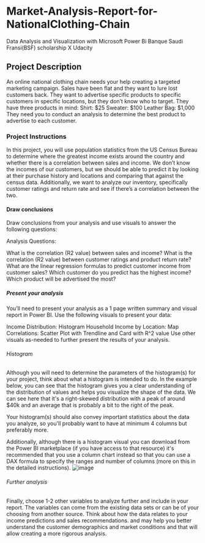 # Market-Analysis-Report-for-NationalClothing-Chain
Data Analysis and Visualization with Microsoft Power Bi Banque Saudi Fransi(BSF) scholarship X Udacity 
## Project Description
An online national clothing chain needs your help creating a targeted marketing campaign. Sales have been flat and they want to lure lost customers back. They want to advertise specific products to specific customers in specific locations, but they don’t know who to target. They have three products in mind:
Shirt: $25
Sweater: $100
Leather Bag: $1,000
They need you to conduct an analysis to determine the best product to advertise to each customer.

### Project Instructions
In this project, you will use population statistics from the US Census Bureau to determine where the greatest income exists around the country and whether there is a correlation between sales and income. We don’t know the incomes of our customers, but we should be able to predict it by looking at their purchase history and locations and comparing that against the census data. Additionally, we want to analyze our inventory, specifically customer ratings and return rate and see if there’s a correlation between the two.

#### Draw conclusions
Draw conclusions from your analysis and use visuals to answer the following questions:

Analysis Questions:

What is the correlation (R2 value) between sales and income?
What is the correlation (R2 value) between customer ratings and product return rate?
What are the linear regression formulas to predict customer income from customer sales?
Which customer do you predict has the highest income?
Which product will be advertised the most?
##### Present your analysis
You’ll need to present your analysis as a 1 page written summary and visual report in Power BI. Use the following visuals to present your data:

Income Distribution: Histogram
Household Income by Location: Map
Correlations: Scatter Plot with Trendline and Card with R^2 value
Use other visuals as-needed to further present the results of your analysis.

###### Histogram
Although you will need to determine the parameters of the histogram(s) for your project, think about what a histogram is intended to do. In the example below, you can see that the histogram gives you a clear understanding of the distribution of values and helps you visualize the shape of the data. We can see here that it's a right-skewed distribution with a peak of around $40k and an average that is probably a bit to the right of the peak.

Your histogram(s) should also convey important statistics about the data you analyze, so you'll probably want to have at minimum 4 columns but preferably more.

Additionally, although there is a histogram visual you can download from the Power BI marketplace (if you have access to that resource) it's recommended that you use a column chart instead so that you can use a DAX formula to specify the ranges and number of columns (more on this in the detailed instructions).
![image](https://github.com/AmjaadXX/Market-Analysis-Report-for-NationalClothing-Chain/assets/145211625/bfc684d3-ac7b-433b-abea-c257592a7158)
###### Further analysis
Finally, choose 1-2 other variables to analyze further and include in your report. The variables can come from the existing data sets or can be of your choosing from another source. Think about how the data relates to your income predictions and sales recommendations. and may help you better understand the customer demographics and market conditions and that will allow creating a more rigorous analysis.


